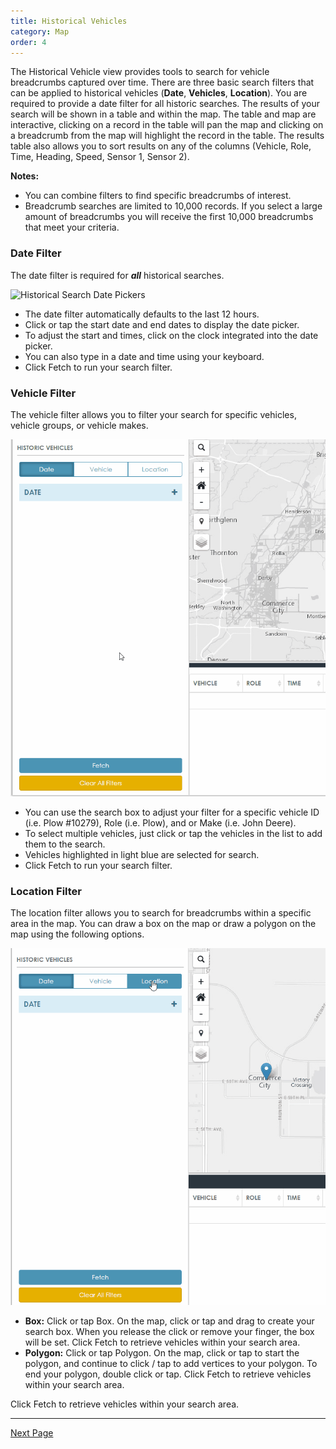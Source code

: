 ```yaml
---
title: Historical Vehicles
category: Map
order: 4
---
```


The Historical Vehicle view provides tools to search for vehicle breadcrumbs captured over time. There are three basic search filters that can be applied to historical vehicles (**Date**, **Vehicles**, **Location**). You are required to provide a date filter for all historic searches. The results of your search will be shown in a table and within the map. The table and map are interactive, clicking on a record in the table will pan the map and clicking on a breadcrumb from the map will highlight the record in the table. The results table also allows you to sort results on any of the columns (Vehicle, Role, Time, Heading, Speed, Sensor 1, Sensor 2).

**Notes:**
* You can combine filters to find specific breadcrumbs of interest.
* Breadcrumb searches are limited to 10,000 records. If you select a large amount of breadcrumbs you will receive the first 10,000 breadcrumbs that meet your criteria.


### Date Filter
The date filter is required for **_all_** historical searches.

![Historical Search Date Pickers](/img/HistoricalVehicles_DateFilter.gif)

* The date filter automatically defaults to the last 12 hours.
* Click or tap the start date and end dates to display the date picker.  
* To adjust the start and times, click on the clock integrated into the date picker.
* You can also type in a date and time using your keyboard.
* Click Fetch to run your search filter.

### Vehicle Filter
The vehicle filter allows you to filter your search for specific vehicles, vehicle groups, or vehicle makes.

![Historical Vehicle Filter](/img/historical_vehicle_filter02.gif)

* You can use the search box to adjust your filter for a specific vehicle ID (i.e. Plow #10279), Role (i.e. Plow), and or Make (i.e. John Deere).
* To select multiple vehicles, just click or tap the vehicles in the list to add them to the search.
* Vehicles highlighted in light blue are selected for search.
* Click Fetch to run your search filter.



### Location Filter
The location filter allows you to search for breadcrumbs within a specific area in the map. You can draw a box on the map or draw a polygon on the map using the following options.

![Historical Location Filter](/img/historical_locationfilter_01.gif)

* **Box:** Click or tap Box. On the map, click or tap and drag to create your search box. When you release the click or remove your finger, the box will be set. Click Fetch to retrieve vehicles within your search area.
* **Polygon:** Click or tap Polygon. On the map, click or tap to start the polygon, and continue to click / tap to add vertices to your polygon. To end your polygon, double click or tap. Click Fetch to retrieve vehicles within your search area.

Click Fetch to retrieve vehicles within your search area.

* * *
[Next Page](https://primeplow.github.io/Map/live-streets/)